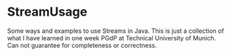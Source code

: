 # StreamUsage
Some ways and examples to use Streams in Java.
This is just a collection of what I have learned in one week PGdP at Technical University of Munich.
Can not guarantee for completeness or correctness.
